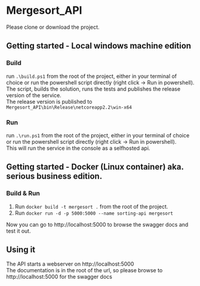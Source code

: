# Mergesort_API
Please clone or download the project.

## Getting started - Local windows machine edition
### Build
run `.\build.ps1` from the root of the project, either in your terminal of choice or run the powershell script directly (right click -> Run in powershell).  
The script, builds the solution, runs the tests and publishes the release version of the service.  
The release version is published to `Mergesort_API\bin\Release\netcoreapp2.2\win-x64`  

### Run
run ```.\run.ps1``` from the root of the project, either in your terminal of choice or run the powershell script directly (right click -> Run in powershell).  
This will run the service in the console as a selfhosted api.  

## Getting started - Docker (Linux container) aka. serious business edition.

### Build & Run
1. Run `docker build -t mergesort .` from the root of the project.    
2. Run `docker run -d -p 5000:5000 --name sorting-api mergesort`  

Now you can go to http://localhost:5000 to browse the swagger docs and test it out.


## Using it
The API starts a webserver on http://localhost:5000  
The documentation is in the root of the url, so please browse to http://localhost:5000 for the swagger docs  

